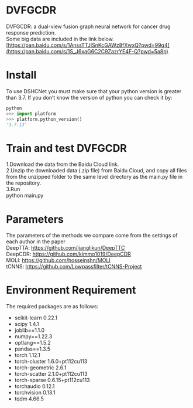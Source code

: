 #  DVFGCDR
DVFGCDR: a dual-view fusion graph neural network for cancer drug response prediction. \
Some big data are included in the link below.\
[https://pan.baidu.com/s/1AnssTTJISnKcGAWz8fXwxQ?pwd=99q4](https://pan.baidu.com/s/1S_J6xaG6C2C9ZazrYE4F-Q?pwd=5a8p)
# Install
To use DSHCNet you must make sure that your python version is greater than 3.7. If you don’t know the version of python you can check it by:
```python
python
>>> import platform
>>> platform.python_version()
'3.7.13'
```
# Train and test DVFGCDR
1.Download the data from the Baidu Cloud link. \
2.Unzip the downloaded data (.zip file) from Baidu Cloud, and copy all files from the unzipped folder to the same level directory as the main.py file in the repository. \
3.Run \
  python main.py
# Parameters
The parameters of the methods we compare come from the settings of each author in the paper \
DeepTTA: https://github.com/jianglikun/DeepTTC \
DeepCDR: https://github.com/kimmo1019/DeepCDR \
MOLI:    https://github.com/hosseinshn/MOLI \
tCNNS:   https://github.com/Lowpassfilter/tCNNS-Project
# Environment Requirement
The required packages are as follows:
- scikit-learn            0.22.1
- scipy                   1.4.1
- joblib==1.1.0
- numpy==1.22.3
- optlang==1.5.2
- pandas==1.3.5
- torch                   1.12.1
- torch-cluster           1.6.0+pt112cu113
- torch-geometric         2.6.1
- torch-scatter           2.1.0+pt112cu113
- torch-sparse            0.6.15+pt112cu113
- torchaudio              0.12.1
- torchvision             0.13.1
- tqdm                    4.66.5

